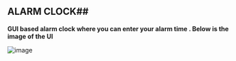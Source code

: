  ## ALARM CLOCK##
 
 **GUI based alarm clock where you can enter your alarm time . Below is the image of the UI**
 
 ![image](https://user-images.githubusercontent.com/85502194/173242032-a476685d-ab64-4e9b-ac9b-3c6e96582bcf.png)
